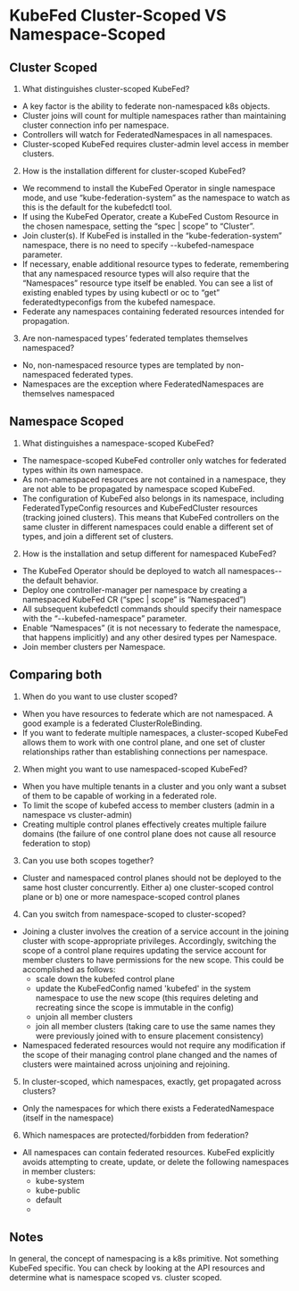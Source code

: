 ﻿# KubeFed Cluster-Scoped VS Namespace-Scoped

## Cluster Scoped
1. What distinguishes cluster-scoped KubeFed?
  * A key factor is the ability to federate non-namespaced k8s objects.
  * Cluster joins will count for multiple namespaces rather than maintaining cluster connection info per namespace.
  * Controllers will watch for FederatedNamespaces in all namespaces.
  * Cluster-scoped KubeFed requires cluster-admin level access in member clusters.

2. How is the installation different for cluster-scoped KubeFed?
  * We recommend to install the KubeFed Operator in single namespace mode, and use “kube-federation-system” as the namespace to watch as this is the default for the kubefedctl tool.
  * If using the KubeFed Operator, create a KubeFed Custom Resource in the chosen namespace, setting the “spec | scope” to “Cluster”.
  * Join cluster(s). If KubeFed is installed in the “kube-federation-system” namespace, there is no need to specify --kubefed-namespace parameter.
  * If necessary, enable additional resource types to federate, remembering that any namespaced resource types will also require that the “Namespaces” resource type itself be enabled. You can see a list of existing enabled types by using kubectl or oc to “get” federatedtypeconfigs from the kubefed namespace.
  * Federate any namespaces containing federated resources intended for propagation. 

3. Are non-namespaced types’ federated templates themselves namespaced?
  * No, non-namespaced resource types are templated by non-namespaced federated types.
  * Namespaces are the exception where FederatedNamespaces are themselves namespaced

## Namespace Scoped

1. What distinguishes a namespace-scoped KubeFed?
  * The namespace-scoped KubeFed controller only watches for federated types within its own namespace.
  * As non-namespaced resources are not contained in a namespace, they are not able to be propagated by namespace scoped KubeFed.
  * The configuration of KubeFed also belongs in its namespace, including FederatedTypeConfig resources and KubeFedCluster resources (tracking joined clusters). This means that KubeFed controllers on the same cluster in different namespaces could enable a different set of types, and join a different set of clusters.

2. How is the installation and setup different for namespaced KubeFed?
  * The KubeFed Operator should be deployed to watch all namespaces--the default behavior. 
  * Deploy one controller-manager per namespace by creating a namespaced KubeFed CR (“spec | scope” is “Namespaced”)
  * All subsequent kubefedctl commands should specify their namespace with the “--kubefed-namespace” parameter.
  * Enable “Namespaces” (it is not necessary to federate the namespace, that happens implicitly) and any other desired types per Namespace.
  * Join member clusters per Namespace.

## Comparing both

1. When do you want to use cluster scoped?
  * When you have resources to federate which are not namespaced.  A good example is a federated ClusterRoleBinding.
  * If you want to federate multiple namespaces, a cluster-scoped KubeFed allows them to work with one control plane, and one set of cluster relationships rather than establishing connections per namespace.

2. When might you want to use namespaced-scoped KubeFed?
  * When you have multiple tenants in a cluster and you only want a subset of them to be capable of working in a federated role.
  * To limit the scope of kubefed access to member clusters (admin in a namespace vs cluster-admin)
  * Creating multiple control planes effectively creates multiple failure domains (the failure of one control plane does not cause all resource federation to stop)

3. Can you use both scopes together?
  * Cluster and namespaced control planes should not be deployed to the same host cluster concurrently. Either a) one cluster-scoped control plane or b) one or more namespace-scoped control planes

4. Can you switch from namespace-scoped to cluster-scoped?
  * Joining a cluster involves the creation of a service account in the joining cluster with scope-appropriate privileges. Accordingly, switching the scope of a control plane requires updating the service account for member clusters to have permissions for the new scope. This could be accomplished as follows:
    * scale down the kubefed control plane
    * update the KubeFedConfig named 'kubefed' in the system namespace to use the new scope (this requires deleting and recreating since the scope is immutable in the config)
    * unjoin all member clusters
    * join all member clusters (taking care to use the same names they were previously joined with to ensure placement consistency)
  * Namespaced federated resources would not require any modification if the scope of their managing control plane changed and the names of clusters were maintained across unjoining and rejoining.

5. In cluster-scoped, which namespaces, exactly, get propagated across clusters?
  * Only the namespaces for which there exists a FederatedNamespace (itself in the namespace)

6. Which namespaces are protected/forbidden from federation?
  * All namespaces can contain federated resources. KubeFed explicitly avoids attempting to create, update, or delete the following namespaces in member clusters:
    * kube-system
    * kube-public
    * default
    * <kubefed system namespace>

## Notes

In general, the concept of namespacing is a k8s primitive. Not something KubeFed specific. You can check by looking at the API resources and determine what is namespace scoped vs. cluster scoped.
